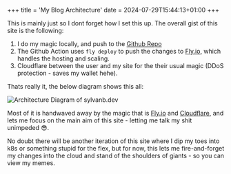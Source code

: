 +++
title = 'My Blog Architecture'
date = 2024-07-29T15:44:13+01:00
+++

This is mainly just so I dont forget how I set this up. The overall gist of this site is the following:

1. I do my magic locally, and push to the [Github Repo](https://github.com/SylvanB/sylvanb.dev)
1. The Github Action uses `fly deploy` to push the changes to [Fly.io](https://fly.io), which handles the hosting and scaling.
1. Cloudflare between the user and my site for the their usual magic (DDoS protection - saves my wallet hehe).

Thats really it, the below diagram shows this all:

![Architecture Diagram of sylvanb.dev](/images/sylvanb-dev-architecture.png)

Most of it is handwaved away by the magic that is [Fly.io](https://fly.io) and [Cloudflare](https://www.cloudflare.com), and lets
me focus on the main aim of this site - letting me talk my shit unimpeded 😎.

No doubt there will be another iteration of this site
where I dip my toes into k8s or something stupid for the flex, but for now, this lets me fire-and-forget my changes into the cloud
and stand of the shoulders of giants - so you can view my memes.
